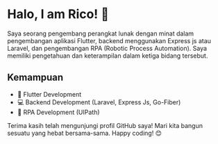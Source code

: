 # Halo, I am Rico! 👋

Saya seorang pengembang perangkat lunak dengan minat dalam pengembangan aplikasi Flutter, backend menggunakan Express js atau Laravel, dan pengembangan RPA (Robotic Process Automation). Saya memiliki pengetahuan dan keterampilan dalam ketiga bidang tersebut.

## Kemampuan

- 💙 Flutter Development
- 💻 Backend Development (Laravel, Express Js, Go-Fiber)
- 🤖 RPA Development (UIPath)

<!-- ## Pengalaman

🚀 Junior Flutter Developer di Perusahaan XYZ
🚀 Junior Backend Developer di Perusahaan ABC
🚀 Junior RPA Developer di Perusahaan PQR -->

<!-- ## Proyek Terkini

- 📱 Aplikasi Flutter Pelacak Pengeluaran: Sebuah aplikasi mobile yang memungkinkan pengguna untuk melacak pengeluaran mereka dan membuat anggaran. Dikembangkan dengan menggunakan Flutter framework.

- 🖥️ API Backend untuk Toko Buku: Sebuah API backend yang dibangun menggunakan bahasa pemrograman Go untuk mendukung toko buku online. Terdapat fitur manajemen produk, pemesanan, dan pembayaran.

- 🤖 Bot RPA untuk Pemrosesan Faktur: Sebuah bot RPA yang dikembangkan menggunakan UiPath untuk mengotomatisasi pemrosesan faktur dalam sebuah perusahaan.
 -->
<!-- ## Cara Menghubungi Saya -->

<!-- Jika Anda tertarik untuk berkolaborasi atau memiliki pertanyaan, jangan ragu untuk menghubungi saya melalui: -->

<!-- - Email: rico@example.com -->
<!-- - LinkedIn: [Rico di LinkedIn](https://www.linkedin.com/in/rico) -->

Terima kasih telah mengunjungi profil GitHub saya! Mari kita bangun sesuatu yang hebat bersama-sama. Happy coding! 😊

<!--
**ricotaffarel/ricotaffarel** is a ✨ _special_ ✨ repository because its `README.md` (this file) appears on your GitHub profile.

Here are some ideas to get you started:

- 🔭 I’m currently working on ...
- 🌱 I’m currently learning ...
- 👯 I’m looking to collaborate on ...
- 🤔 I’m looking for help with ...
- 💬 Ask me about ...
- 📫 How to reach me: ...
- 😄 Pronouns: ...
- ⚡ Fun fact: ...
-->
